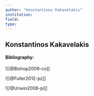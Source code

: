 ```yaml
---
author: "Konstantinos Kakavelakis"
institution:
field:
type:
---
```


## Konstantinos Kakavelakis
#### Bibliography:

![[@Bishop2009-co]]

![[@Fuller2012-pz]]

![[@Unwin2008-pi]]